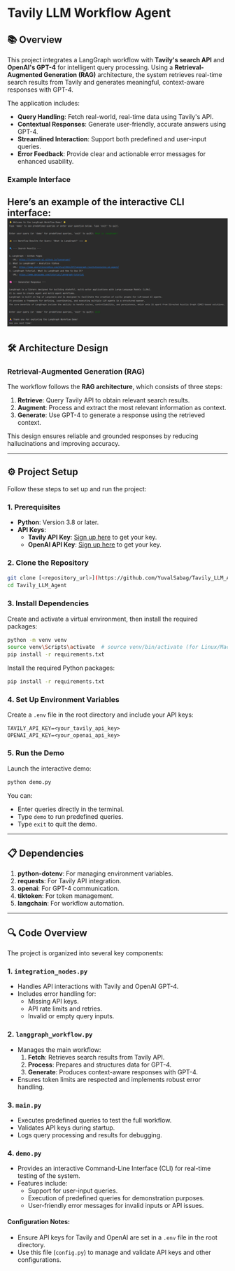 # Tavily LLM Workflow Agent

## 📚 Overview

This project integrates a LangGraph workflow with **Tavily's search API** and **OpenAI's GPT-4** for intelligent query processing. Using a **Retrieval-Augmented Generation (RAG)** architecture, the system retrieves real-time search results from Tavily and generates meaningful, context-aware responses with GPT-4.

The application includes:
- **Query Handling**: Fetch real-world, real-time data using Tavily's API.
- **Contextual Responses**: Generate user-friendly, accurate answers using GPT-4.
- **Streamlined Interaction**: Support both predefined and user-input queries.
- **Error Feedback**: Provide clear and actionable error messages for enhanced usability.


### Example Interface
Here’s an example of the interactive CLI interface:
![Interactive CLI Demo](img.png)
---

## 🛠️ Architecture Design

### **Retrieval-Augmented Generation (RAG)**
The workflow follows the **RAG architecture**, which consists of three steps:
1. **Retrieve**: Query Tavily API to obtain relevant search results.
2. **Augment**: Process and extract the most relevant information as context.
3. **Generate**: Use GPT-4 to generate a response using the retrieved context.

This design ensures reliable and grounded responses by reducing hallucinations and improving accuracy.

---

## ⚙️ Project Setup

Follow these steps to set up and run the project:

### **1. Prerequisites**
- **Python**: Version 3.8 or later.
- **API Keys**:
  - **Tavily API Key**: [Sign up here](https://tavily.com/) to get your key.
  - **OpenAI API Key**: [Sign up here](https://platform.openai.com/signup/) to get your key.
  

### **2. Clone the Repository**
```bash
git clone [<repository_url>](https://github.com/YuvalSabag/Tavily_LLM_Agent)
cd Tavily_LLM_Agent
```
### **3. Install Dependencies**
Create and activate a virtual environment, then install the required packages:
```bash
python -m venv venv
source venv\Scripts\activate  # source venv/bin/activate (for Linux/Mac)
pip install -r requirements.txt
```
Install the required Python packages:
```bash
pip install -r requirements.txt
```
### **4. Set Up Environment Variables**
Create a `.env` file in the root directory and include your API keys:
```
TAVILY_API_KEY=<your_tavily_api_key>
OPENAI_API_KEY=<your_openai_api_key>
```

### **5. Run the Demo**
Launch the interactive demo:
```bash
python demo.py
```

You can:
- Enter queries directly in the terminal.
- Type `demo` to run predefined queries.
- Type `exit` to quit the demo.

---

## 📋 Dependencies
1. **python-dotenv**: For managing environment variables.  
2. **requests**: For Tavily API integration.  
3. **openai**: For GPT-4 communication.  
4. **tiktoken**: For token management.  
5. **langchain**: For workflow automation.  

---

## 🔍 Code Overview

The project is organized into several key components:

### 1. **`integration_nodes.py`**
   - Handles API interactions with Tavily and OpenAI GPT-4.
   - Includes error handling for:
     - Missing API keys.
     - API rate limits and retries.
     - Invalid or empty query inputs.

### 2. **`langgraph_workflow.py`**
   - Manages the main workflow:
     1. **Fetch**: Retrieves search results from Tavily API.
     2. **Process**: Prepares and structures data for GPT-4.
     3. **Generate**: Produces context-aware responses with GPT-4.
   - Ensures token limits are respected and implements robust error handling.

### 3. **`main.py`**
   - Executes predefined queries to test the full workflow.
   - Validates API keys during startup.
   - Logs query processing and results for debugging. 


### 4. **`demo.py`**
   - Provides an interactive Command-Line Interface (CLI) for real-time testing of the system.  
   - Features include:
     - Support for user-input queries.
     - Execution of predefined queries for demonstration purposes.
     - User-friendly error messages for invalid inputs or API issues.  

#### Configuration Notes:
- Ensure API keys for Tavily and OpenAI are set in a `.env` file in the root directory.
- Use this file (`config.py`) to manage and validate API keys and other configurations.

